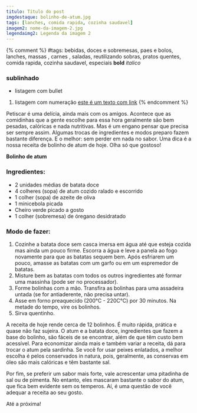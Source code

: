 ```yaml
---
titulo: Título do post
imgdestaque: bolinho-de-atum.jpg
tags: [lanches, comida rapida, cozinha saudavel]
imagem2: nome-da-imagem-2.jpg
legendaimg2: Legenda da imagem 2
---
```

{% comment %}
#tags: bebidas, doces e sobremesas, paes e bolos, lanches, massas , carnes , saladas, reutilizando sobras, pratos quentes, comida rapida, cozinha saudavel, especiais
**bold**
*italico*
### sublinhado
* listagem com bullet
1. listagem com numeração
[este é um texto com link](https://www.enderecodolink.com)
{% endcomment %}

Petiscar é uma delícia, ainda mais com os amigos. Acontece que as comidinhas que a gente escolhe para essa hora geralmente são bem pesadas, calóricas e nada nutritivas. Mas é um engano pensar que precisa ser sempre assim. Algumas trocas de ingredientes e modos preparo fazem bastante diferença. E o melhor: sem perder em nada no sabor. Uma dica é a nossa receita de bolinho de atum de hoje. Olha só que gostoso!

**Bolinho de atum**

### Ingredientes:

* 2 unidades médias de batata doce 
* 4 colheres (sopa) de atum cozido ralado e escorrido 
* 1 colher (sopa) de azeite de oliva
* 1 minicebola picada
* Cheiro verde picado a gosto
* 1 colher (sobremesa) de óregano desidratado

### Modo de fazer:

1. Cozinhe a batata doce sem casca imersa em água até que esteja cozida mas ainda um pouco firme. Escorra a água e leve a panela ao fogo novamente para que as batatas sequem bem. Após esfriarem um pouco, amasse as batatas com um garfo ou em um espremedor de batatas. 
2. Misture bem as batatas com todos os outros ingredientes até formar uma massinha (pode ser no processador).
3. Forme bolinhas com a mão. Transfira as bolinhas para uma assadeira untada (se for antiaderente, não precisa untar).
4. Asse em forno preaquecido (200°C - 220C°C) por 30 minutos. Na metade do tempo, vire os bolinhos. 
5. Sirva quentinho. 

A receita de hoje rende cerca de 12 bolinhos. É muito rápida, prática e quase não faz sujeira. O atum e a batata doce, ingredientes que fazem a base do bolinho, são fáceis de se encontrar, além de que têm custo bem acessível. Para economizar ainda mais e também variar a receita, dá para trocar o atum pela sardinha. Se você for usar peixes enlatados, a melhor escolha é pelos conservados in natura, pois, geralmente, as conservas em óleo são mais calóricas e têm bastante sal. 

Por fim, se preferir um sabor mais forte, vale acrescentar uma pitadinha de sal ou de pimenta. No entanto, eles mascaram bastante o sabor do atum, que fica bem evidente sem os temperos. Aí, é uma questão de você adequar a receita ao seu gosto. 

Até a próxima! 
